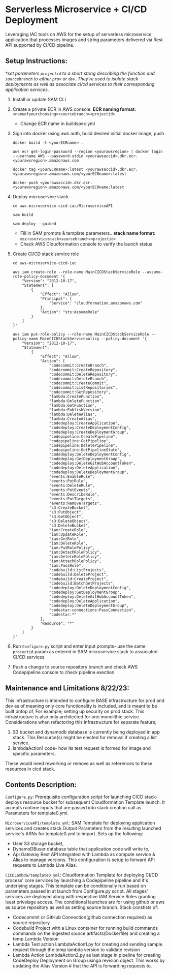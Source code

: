 # Serverless Microservice + CI/CD Deployment
Leveraging IAC tools on AWS for the setup of serverless microservice application that processes images 
and string parameters delivered via Rest API supported by CI/CD pipeline.


## Setup Instructions:
_*set parameters `projectid` to a short string describing the function
and `sourcebranch` to either `prov` or `dev`. They're used to
isolate stack deployments as well as associate ci/cd services to their corresponding application services._

1. Install or update SAM CLI 

2. Create a private ECR in AWS console. __ECR naming format:__ `<nameofyourchoosing><sourcebranch><projectid>`
    * Change ECR name in buildspec.yml 
3. Sign into docker using aws auth, build desired initial docker image, push
    ```
    docker build -t <yourECRname> .
    ```
    ```
    aws ecr get-login-password --region <yourawsregion> | docker login --username AWS --password-stdin <yourawsaccid>.dkr.ecr.<yourawsregion>.amazonaws.com
    ``` 
    ```
    docker tag <yourECRname>:latest <yourawsaccid>.dkr.ecr.<yourawsregion>.amazonaws.com/<yourECRname>:latest
    ```
    ```
    docker push <yourawsaccid>.dkr.ecr.<yourawsregion>.amazonaws.com/<yourECRname:latest
    ```
    
4. Deploy microservice stack
    ```
    cd aws-microservice-cicd-iac/MicroserviceAPI
    ```
    ```
    sam build
    ```
    ```
    sam deploy --guided
    ```
    * Fill in SAM prompts & template parameters.. __stack name format:__ `microservicestack<sourcebranch><projectid>`
    * Check AWS Cloudformation console to verify the launch status

5. Create CI/CD stack service role
    ```
    cd aws-microservice-cicd-iac
    ```
    ```
    aws iam create-role --role-name MainCICDStackServiceRole --assume-role-policy-document '{
        "Version": "2012-10-17",
        "Statement": [
            {
                "Effect": "Allow",
                "Principal": {
                    "Service": "cloudformation.amazonaws.com"
                },
                "Action": "sts:AssumeRole"
            }
        ]
    }'
    ```
    ```
    aws iam put-role-policy --role-name MainCICDStackServiceRole --policy-name MainCICDStackServicepolicy --policy-document '{
        "Version": "2012-10-17",
        "Statement":
            {
                "Effect": "Allow",
                "Action": [
                    "codecommit:CreateBranch",
                    "codecommit:CreateRepository",
                    "codecommit:DeleteRepository",
                    "codecommit:DeleteBranch",
                    "codecommit:CreateCommit",
                    "codecommit:ListRepositories",
                    "codecommit:GetRepository",
                    "lambda:CreateFunction",
                    "lambda:DeleteFunction",
                    "lambda:GetFunction",
                    "lambda:PublishVersion",
                    "lambda:DeleteAlias",
                    "lambda:CreateAlias",
                    "codedeploy:CreateApplication",
                    "codedeploy:CreateDeploymentConfig",
                    "codedeploy:CreateDeploymentGroup",
                    "codepipeline:CreatePipeline",
                    "codepipeline:GetPipeline",
                    "codepipeline:DeletePipeline",
                    "codepipeline:GetPipelineState",
                    "codedeploy:DeleteDeploymentConfig",
                    "codedeploy:GetDeploymentGroup",
                    "codedeploy:DeleteGitHubAccountToken",
                    "codedeploy:DeleteApplication",
                    "codedeploy:DeleteDeploymentGroup",
                    "events:EnableRule",
                    "events:PutRule",
                    "events:DeleteRule",
                    "events:PutEvents",
                    "events:DescribeRule",
                    "events:PutTargets",
                    "events:RemoveTargets",
                    "s3:CreateBucket",
                    "s3:PutObject",
                    "s3:GetObject",
                    "s3:DeleteObject",
                    "s3:DeleteBucket",
                    "iam:CreateRole",
                    "iam:UpdateRole",
                    "iam:GetRole",
                    "iam:DeleteRole",
                    "iam:PutRolePolicy",
                    "iam:DetachRolePolicy",
                    "iam:DeleteRolePolicy",
                    "iam:AttachRolePolicy",
                    "iam:PassRole",
                    "codebuild:ListProjects",
                    "codebuild:DeleteProject",
                    "codebuild:CreateProject",
                    "codebuild:BatchGetProjects",
                    "codedeploy:DeleteDeploymentConfig",
                    "codedeploy:GetDeploymentGroup",
                    "codedeploy:DeleteGitHubAccountToken",
                    "codedeploy:DeleteApplication",
                    "codedeploy:DeleteDeploymentGroup",
                    "codestar-connections:PassConnection",
                    "codestar:*"
                ],
                "Resource": "*"
            }
        ]
    }'
    ```

6. Run `Configure.py` script and enter input prompts- use the same `projectid` param as entered in SAM microservice stack to associated
CI/CD services 

7. Push a change to source repository branch and check AWS Codepipeline console to check pipeline exection

## Maintenance and Limitations 8/22/23:
This infrastructure is intended to configure BASE infrastructure for prod and dev as of meaning only core functionality
is included, and is meant to be built ontop of, For example; setting up security on prod stack. This infrastructure is also
only architected for one monolithic service. Considerations when refactoring this infrastructure for separate feature; 
1. S3 bucket and dynamodb database is currently being deployed in app stack. 
    This Resource(s) might be elected for removal if creating a list service. 
2. lambdaAction1 code- how its test request is formed for image and specific parameters. 

These would need reworking or remove as well as references to these resources in cicd stack.

## Contents Description: 
`Configure.py`: Prerequisite configuration script for launching CICD stack- 
deploys resource bucket for subsequent Cloudformation Template launch. It accepts runtime inputs that are passed into 
stack creation call as Parameters for template0.yml.

`MicroserviceAPI/template.yml`: SAM Template for deploying application services and 
creates stack Output Parameters from the resulting launched service's ARNs for template0.yml to import.
Sets up the following:  
* User S3 storage bucket, 
* DynamoDBuser database table that application code will write to,
* Api Gateway Rest API integrated with Lambda as compute service & Alias to manage versions.
    This configuration is setup to forward API requests to Lambda Live Alias.

`CICDLambda/template0.yml`:  Cloudformation Template for deploying CI/CD process' core services by launching a Codepipeline pipeline 
and it's underlying stages. This template can be conditionally run based on parameters passed in at launch 
from Configure.py script. All stages' services are deployed along with respective IAM Service Roles granting least 
privelage access. The conditional launches are for using github or aws as source repository as well as setting source branch.
Stack constists of: 
* Codecommit or GitHub Connection(github connection required) as source repository 
* Codebuild Project with a Linux container for running build commands
    commands on the ingested source artifacts(Dockerfile) and creating a temp Lambda Version
* Lambda Test action LambdaAction1.py for creating and sending sample request through the temp lambda version to validate revision
* Lambda Action LambdaAction2.py as last stage in pipeline for creating CodeDeploy Deployment on Group usinga  revision object. 
    This works by updating the Alias Version # that the API is forwarding requests to.







